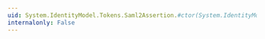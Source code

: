 ```yaml
---
uid: System.IdentityModel.Tokens.Saml2Assertion.#ctor(System.IdentityModel.Tokens.Saml2NameIdentifier)
internalonly: False
---
```

